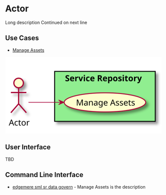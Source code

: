 # Actor

Long description Continued on next line



## Use Cases

* [Manage Assets](../../edgemere/sml/sr/usecases/ManageAssets)

  
![Use Case Diagram](./UseCase.svg)

## User Interface
TBD

## Command Line Interface
* [ edgemere sml sr data govern](./action/data/govern) - Manage Assets is the description

